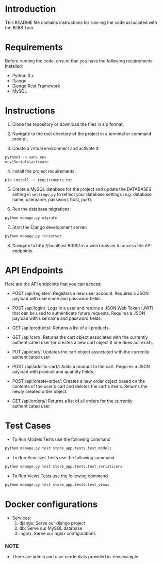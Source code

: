 # Introduction
This README file contains instructions for running the code associated with the Bit68 Task.

# Requirements
Before running the code, ensure that you have the following requirements installed:

- Python 3.x
- Django
- Django Rest Framework
- MySQL


# Instructions
1. Clone the repository or download the files in zip format.

2. Navigate to the root directory of the project in a terminal or command prompt.

3. Create a virtual environment and activate it:
```bash
python3 -m venv env
env\Scripts\activate
```

4. Install the project requirements:
```bash
pip install -r requirements.txt
```

5. Create a MySQL database for the project and update the DATABASES setting in ```settings.py``` to reflect your database settings (e.g. database name, username, password, host, port).

6. Run the database migrations:
```bash
python manage.py migrate
```

7. Start the Django development server:
```bash
python manage.py runserver
```

8. Navigate to http://localhost:8000/ in a web browser to access the API endpoints.


# API Endpoints
Here are the API endpoints that you can access:

- POST /api/register/: Registers a new user account. Requires a JSON payload with username and password fields.

- POST /api/login/: Logs in a user and returns a JSON Web Token (JWT) that can be used to authenticate future requests. Requires a JSON payload with username and password fields.

- GET /api/products/: Returns a list of all products.

- GET /api/cart/: Returns the cart object associated with the currently authenticated user (or creates a new cart object if one does not exist).

- PUT /api/cart/: Updates the cart object associated with the currently authenticated user.

- POST /api/add-to-cart/: Adds a product to the cart. Requires a JSON payload with product and quantity fields.

- POST /api/create-order/: Creates a new order object based on the contents of the user's cart and deletes the cart's items. Returns the newly created order object.

- GET /api/orders/: Returns a list of all orders for the currently authenticated user.


# Test Cases

- To Run Models Tests use the following command
```bash
python manage.py test store_app.tests.test_models
```

- To Run Serializer Tests use the following command
```bash
python manage.py test store_app.tests.test_serializers
```

- To Run Views Tests use the following command
```bash
python manage.py test store_app.tests.test_views
```

# Docker configurations

- Services:
  1. django: Serve our django project
  2. db: Serve our MySQL database
  3. inginx: Serve our nginx configurations


### NOTE
- There are admin and user cerdentials provided in .env.example
